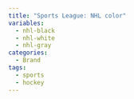 ```yaml
---
title: "Sports League: NHL color"
variables:
  - nhl-black
  - nhl-white
  - nhl-gray
categories:
  - Brand
tags:
  - sports
  - hockey
---
```

